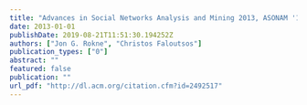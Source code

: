 ```yaml
---
title: "Advances in Social Networks Analysis and Mining 2013, ASONAM '13, Niagara, ON, Canada - August 25 - 29, 2013"
date: 2013-01-01
publishDate: 2019-08-21T11:51:30.194252Z
authors: ["Jon G. Rokne", "Christos Faloutsos"]
publication_types: ["0"]
abstract: ""
featured: false
publication: ""
url_pdf: "http://dl.acm.org/citation.cfm?id=2492517"
---
```



